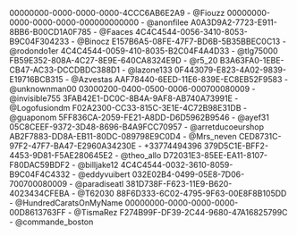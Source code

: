 00000000-0000-0000-0000-4CCC6AB6E2A9 - @Fiouzz
00000000-0000-0000-0000-000000000000 - @anonfilee
A0A3D9A2-7723-E911-8BB6-B00CD1A0F785 - @Faaces
4C4C4544-0056-3410-8053-B9C04F304233 - @Binocz
E157B6A5-08FE-47F7-BD6B-5B35BBEC0C13 - @rodondo1er
4C4C4544-0059-410-8035-B2C04F4A4D33 - @tlg75000
FB59E352-808A-4C27-8E9E-640CA8324E9D - @r5_20
B3A63FA0-1EBE-CB47-AC33-DCCDBDC388D1 - @lazone133
0F443079-E823-4A02-9839-E19716BCB315 - @Azvestas
AAF78440-6EED-11E6-839E-EC8EB52F9583 - @unknownman00
03000200-0400-0500-0006-000700080009 - @invisible755
3FAB42E1-DC0C-8B4A-9AF8-AB740A73991E - @Logofusiondm
F02A2300-CC33-815C-3E1E-4C72B98E31DB - @guaponom
5FF836CA-2059-FE21-A8DD-D6D5962B9546 - @ayef31
05C8CEEF-9372-3D48-8696-B4A9FCC70957 - @arretducoeurshop
AB2F7883-DD8A-EB11-80DC-089798E9C0D4 - @Mrs_neven
CED8731C-97F2-47F7-BA47-E2960A34230E - +33774494396
379D5C1E-BFF2-4453-9D81-F5AE280645E2 - @theo_allo
D72031E3-85EE-EA11-8107-F80DAC59BDF2 - @billjake12
4C4C4544-0032-3610-8059-B9C04F4C4332 - @eddyvuibert
032E02B4-0499-05E8-7D06-700700080009 - @paradiseatl
381D738F-F623-11E9-B620-4023434CFEBA - @T62030
88F6D333-6C02-4795-9F63-00E8F8B105DD - @HundredCaratsOnMyName
00000000-0000-0000-0000-00D8613763FF - @TismaRez
F274B99F-DF39-2C44-9680-47A16825799C - @commande_boston
